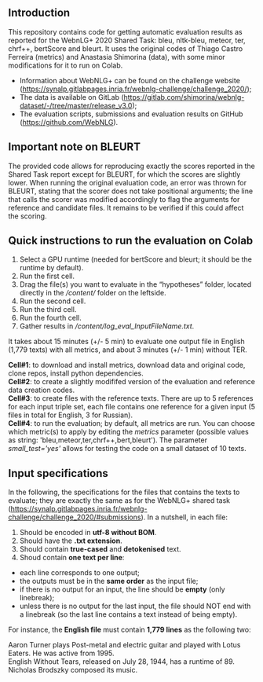 ## Introduction

This repository contains code for getting automatic evaluation results as reported for the WebnLG+ 2020 Shared Task: bleu, nltk-bleu, meteor, ter, chrf++, bertScore and bleurt. It uses the original codes of Thiago Castro Ferreira (metrics) and Anastasia Shimorina (data), with some minor modifications for it to run on Colab.

- Information about WebNLG+ can be found on the challenge website (https://synalp.gitlabpages.inria.fr/webnlg-challenge/challenge_2020/);
- The data is available on GitLab (https://gitlab.com/shimorina/webnlg-dataset/-/tree/master/release_v3.0);
- The evaluation scripts, submissions and evaluation results on GitHub (https://github.com/WebNLG).

## Important note on BLEURT
The provided code allows for reproducing exactly the scores reported in the Shared Task report except for BLEURT, for which the scores are slightly lower. When running the original evaluation code, an error was thrown for BLEURT, stating that the scorer does not take positional arguments; the line that calls the scorer was modified accordingly to flag the arguments for reference and candidate files. It remains to be verified if this could affect the scoring.

## Quick instructions to run the evaluation on Colab
1. Select a GPU runtime (needed for bertScore and bleurt; it should be the runtime by default).
2. Run the first cell.
3. Drag the file(s) you want to evaluate in the “hypotheses” folder, located directly in the */content/* folder on the leftside.
4. Run the second cell.
5. Run the third cell.
6. Run the fourth cell.
7. Gather results in */content/log_eval_InputFileName.txt*.

It takes about 15 minutes (+/- 5 min) to evaluate one output file in English (1,779 texts) with all metrics, and about 3 minutes (+/- 1 min) without TER.

**Cell#1**: to download and install metrics, download data and original code, clone repos, install python dependencies.<br>
**Cell#2**: to create a slightly modififed version of the evaluation and reference data creation codes.<br>
**Cell#3**: to create files with the reference texts. There are up to 5 references for each input triple set, each file contains one reference for a given input (5 files in total for English, 3 for Russian).<br>
**Cell#4**: to run the evaluation; by default, all metrics are run. You can choose which metric(s) to apply by editing the *metrics* parameter (possible values as string: 'bleu,meteor,ter,chrf++,bert,bleurt'). The parameter *small_test='yes'* allows for testing the code on a small dataset of 10 texts.

## Input specifications

In the following, the specifications for the files that contains the texts to evaluate; they are exactly the same as for the WebNLG+ shared task (https://synalp.gitlabpages.inria.fr/webnlg-challenge/challenge_2020/#submissions). In a nutshell, in each file:

1. Should be encoded in **utf-8 without BOM**.
2. Should have the **.txt extension**.
3. Should contain **true-cased** and **detokenised** text.
4. Shoud contain **one text per line**:
  - each line corresponds to one output;
  - the outputs must be in the **same order** as the input file;
  - if there is no output for an input, the line should be **empty** (only linebreak);
  - unless there is no output for the last input, the file should NOT end with a linebreak (so the last line contains a text instead of being empty).


For instance, the **English file** must contain **1,779 lines** as the following two:

Aaron Turner plays Post-metal and electric guitar and played with Lotus Eaters. He was active from 1995.<br>
English Without Tears, released on July 28, 1944, has a runtime of 89. Nicholas Brodszky composed its music.
